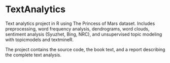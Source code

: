 # TextAnalytics

Text analytics project in R using The Princess of Mars dataset. Includes preprocessing, word frequency analysis, dendrograms, word clouds, sentiment analysis (Syuzhet, Bing, NRC), and unsupervised topic modeling with topicmodels and textmineR.

The project contains the source code, the book text, and a report describing the complete text analysis.
